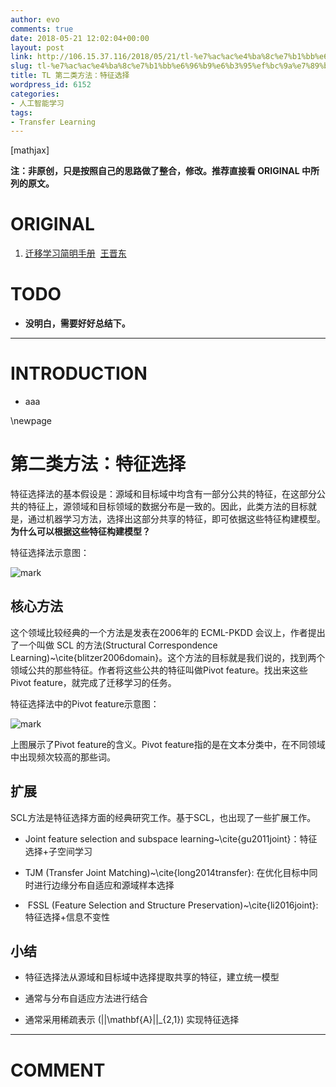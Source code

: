 ```yaml
---
author: evo
comments: true
date: 2018-05-21 12:02:04+00:00
layout: post
link: http://106.15.37.116/2018/05/21/tl-%e7%ac%ac%e4%ba%8c%e7%b1%bb%e6%96%b9%e6%b3%95%ef%bc%9a%e7%89%b9%e5%be%81%e9%80%89%e6%8b%a9/
slug: tl-%e7%ac%ac%e4%ba%8c%e7%b1%bb%e6%96%b9%e6%b3%95%ef%bc%9a%e7%89%b9%e5%be%81%e9%80%89%e6%8b%a9
title: TL 第二类方法：特征选择
wordpress_id: 6152
categories:
- 人工智能学习
tags:
- Transfer Learning
---
```


<!-- more -->

[mathjax]

**注：非原创，只是按照自己的思路做了整合，修改。推荐直接看 ORIGINAL 中所列的原文。**


# ORIGINAL






  1. [迁移学习简明手册](https://github.com/jindongwang/transferlearning-tutorial)  [王晋东](https://zhuanlan.zhihu.com/p/35352154)




# TODO






  * **没明白，需要好好总结下。**





* * *





# INTRODUCTION






  * aaa






\newpage


# 第二类方法：特征选择


特征选择法的基本假设是：源域和目标域中均含有一部分公共的特征，在这部分公共的特征上，源领域和目标领域的数据分布是一致的。因此，此类方法的目标就是，通过机器学习方法，选择出这部分共享的特征，即可依据这些特征构建模型。**为什么可以根据这些特征构建模型？**

特征选择法示意图：


![mark](http://pacdb2bfr.bkt.clouddn.com/blog/image/180727/d46C25mmi5.png?imageslim)




## 核心方法


这个领域比较经典的一个方法是发表在2006年的 ECML-PKDD 会议上，作者提出了一个叫做 SCL 的方法(Structural Correspondence Learning)~\cite{blitzer2006domain}。这个方法的目标就是我们说的，找到两个领域公共的那些特征。作者将这些公共的特征叫做Pivot feature。找出来这些Pivot feature，就完成了迁移学习的任务。

特征选择法中的Pivot feature示意图：


![mark](http://pacdb2bfr.bkt.clouddn.com/blog/image/180727/HEGH3lddhJ.png?imageslim)

上图展示了Pivot feature的含义。Pivot feature指的是在文本分类中，在不同领域中出现频次较高的那些词。


## 扩展


SCL方法是特征选择方面的经典研究工作。基于SCL，也出现了一些扩展工作。




  * Joint feature selection and subspace learning~\cite{gu2011joint}：特征选择+子空间学习


  * TJM (Transfer Joint Matching)~\cite{long2014transfer}: 在优化目标中同时进行边缘分布自适应和源域样本选择


  *  FSSL (Feature Selection and Structure Preservation)~\cite{li2016joint}: 特征选择+信息不变性





## 小结






  * 特征选择法从源域和目标域中选择提取共享的特征，建立统一模型


  * 通常与分布自适应方法进行结合


  * 通常采用稀疏表示 \(||\mathbf{A}||_{2,1}\) 实现特征选择






















* * *





# COMMENT
